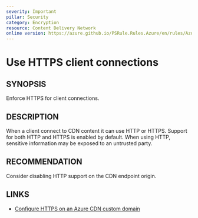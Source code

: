 ```yaml
---
severity: Important
pillar: Security
category: Encryption
resource: Content Delivery Network
online version: https://azure.github.io/PSRule.Rules.Azure/en/rules/Azure.CDN.HTTP/
---
```


# Use HTTPS client connections

## SYNOPSIS

Enforce HTTPS for client connections.

## DESCRIPTION

When a client connect to CDN content it can use HTTP or HTTPS.
Support for both HTTP and HTTPS is enabled by default.
When using HTTP, sensitive information may be exposed to an untrusted party.

## RECOMMENDATION

Consider disabling HTTP support on the CDN endpoint origin.

## LINKS

- [Configure HTTPS on an Azure CDN custom domain](https://docs.microsoft.com/azure/cdn/cdn-custom-ssl?tabs=option-1-default-enable-https-with-a-cdn-managed-certificate)
